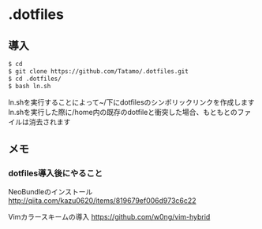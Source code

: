 # .dotfiles

## 導入
```bash
$ cd
$ git clone https://github.com/Tatamo/.dotfiles.git
$ cd .dotfiles/
$ bash ln.sh
```

ln.shを実行することによって~/下にdotfilesのシンボリックリンクを作成します  
ln.shを実行した際に/home内の既存のdotfileと衝突した場合、もともとのファイルは消去されます

## メモ
### dotfiles導入後にやること
NeoBundleのインストール
http://qiita.com/kazu0620/items/819679ef006d973c6c22

Vimカラースキームの導入
https://github.com/w0ng/vim-hybrid
